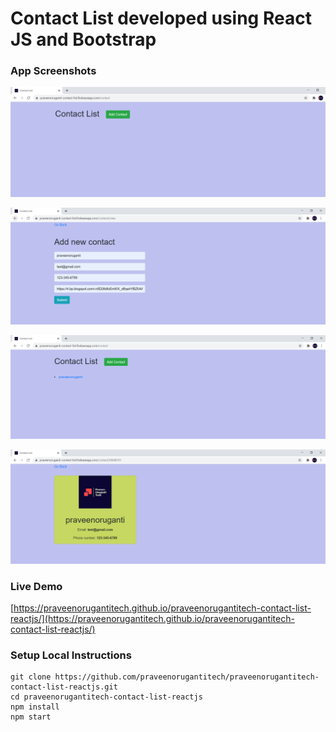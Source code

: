 # Contact List developed using React JS and Bootstrap

### App Screenshots

![screenshot of the app](https://raw.githubusercontent.com/praveenorugantitech/praveenorugantitech-contact-list-reactjs/master/src/images/screenshot1.PNG)

![screenshot of the app](https://raw.githubusercontent.com/praveenorugantitech/praveenorugantitech-contact-list-reactjs/master/src/images/screenshot2.PNG)

![screenshot of the app](https://raw.githubusercontent.com/praveenorugantitech/praveenorugantitech-contact-list-reactjs/master/src/images/screenshot3.PNG)

![screenshot of the app](https://raw.githubusercontent.com/praveenorugantitech/praveenorugantitech-contact-list-reactjs/master/src/images/screenshot4.PNG)


### Live Demo

[https://praveenorugantitech.github.io/praveenorugantitech-contact-list-reactjs/](https://praveenorugantitech.github.io/praveenorugantitech-contact-list-reactjs/)


### Setup Local Instructions

```
git clone https://github.com/praveenorugantitech/praveenorugantitech-contact-list-reactjs.git
cd praveenorugantitech-contact-list-reactjs
npm install
npm start

```

